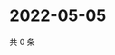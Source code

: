 # 2022-05-05

共 0 条

<!-- BEGIN WEIBO -->
<!-- 最后更新时间 Thu May 05 2022 01:18:01 GMT+0800 (China Standard Time) -->

<!-- END WEIBO -->
